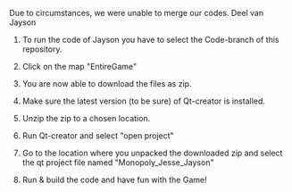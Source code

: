 Due to circumstances, we were unable to merge our codes.
Deel van Jayson
1. To run the code of Jayson you have to select the Code-branch of this repository.

2. Click on the map "EntireGame"

2. You are now able to download the files as zip.

3. Make sure the latest version (to be sure) of Qt-creator is installed.

4. Unzip the zip to a chosen location.

5. Run Qt-creator and select "open project"

6. Go to the location where you unpacked the downloaded zip and select the qt project file named "Monopoly_Jesse_Jayson"

7. Run & build the code and have fun with the Game!
